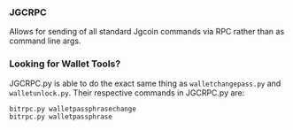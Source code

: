 ### JGCRPC
Allows for sending of all standard Jgcoin commands via RPC rather than as command line args.

### Looking for Wallet Tools?
JGCRPC.py is able to do the exact same thing as `walletchangepass.py` and `walletunlock.py`. Their respective commands in JGCRPC.py are:

	bitrpc.py walletpassphrasechange
	bitrpc.py walletpassphrase